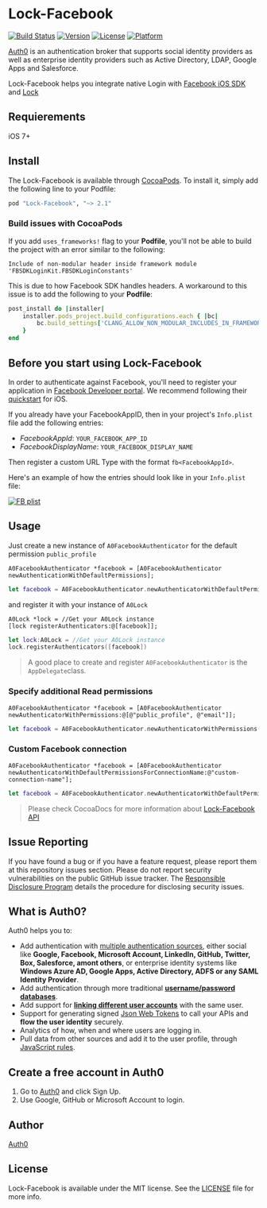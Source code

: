 # Lock-Facebook

[![Build Status](https://travis-ci.org/auth0/Lock-Facebook.iOS.svg?branch=master)](https://travis-ci.org/auth0/Lock-Facebook.iOS)
[![Version](https://img.shields.io/cocoapods/v/Lock-Facebook.svg?style=flat)](http://cocoadocs.org/docsets/Lock-Facebook)
[![License](https://img.shields.io/cocoapods/l/Lock-Facebook.svg?style=flat)](http://cocoadocs.org/docsets/Lock-Facebook)
[![Platform](https://img.shields.io/cocoapods/p/Lock-Facebook.svg?style=flat)](http://cocoadocs.org/docsets/Lock-Facebook)

[Auth0](https://auth0.com) is an authentication broker that supports social identity providers as well as enterprise identity providers such as Active Directory, LDAP, Google Apps and Salesforce.

Lock-Facebook helps you integrate native Login with [Facebook iOS SDK](https://github.com/facebook/facebook-ios-sdk) and [Lock](https://auth0.com/lock)

## Requierements

iOS 7+

## Install

The Lock-Facebook is available through [CocoaPods](http://cocoapods.org). To install it, simply add the following line to your Podfile:

```ruby
pod "Lock-Facebook", "~> 2.1"
```

### Build issues with CocoaPods

If you add `uses_frameworks!` flag to your **Podfile**, you'll not be able to build the project with an error similar to the following:

```
Include of non-modular header inside framework module 'FBSDKLoginKit.FBSDKLoginConstants'
```

This is due to how Facebook SDK handles headers. A workaround to this issue is to add the following to your **Podfile**:

```ruby
post_install do |installer|
    installer.pods_project.build_configurations.each { |bc|
        bc.build_settings['CLANG_ALLOW_NON_MODULAR_INCLUDES_IN_FRAMEWORK_MODULES'] = 'YES'
    }
end
```

## Before you start using Lock-Facebook

In order to authenticate against Facebook, you'll need to register your application in [Facebook Developer portal](https://developers.facebook.com). We recommend following their [quickstart](https://developers.facebook.com/quickstarts/?platform=ios) for iOS.

If you already have your FacebookAppID, then in your project's `Info.plist` file add the following entries:

* _FacebookAppId_: `YOUR_FACEBOOK_APP_ID`
* _FacebookDisplayName_: `YOUR_FACEBOOK_DISPLAY_NAME`

Then register a custom URL Type with the format `fb<FacebookAppId>`.

Here's an example of how the entries should look like in your `Info.plist` file:

[![FB plist](https://cloudup.com/cYOWHbPp8K4+)](http://auth0.com)

## Usage

Just create a new instance of `A0FacebookAuthenticator` for the default permission `public_profile`

```objc
A0FacebookAuthenticator *facebook = [A0FacebookAuthenticator newAuthenticationWithDefaultPermissions];
```

```swift
let facebook = A0FacebookAuthenticator.newAuthenticatorWithDefaultPermissions()
```

and register it with your instance of `A0Lock`

```objc
A0Lock *lock = //Get your A0Lock instance
[lock registerAuthenticators:@[facebook]];
```

```swift
let lock:A0Lock = //Get your A0Lock instance
lock.registerAuthenticators([facebook])
```
> A good place to create and register `A0FacebookAuthenticator` is the `AppDelegate`class.

### Specify additional **Read** permissions

```objc
A0FacebookAuthenticator *facebook = [A0FacebookAuthenticator newAuthenticatorWithPermissions:@[@"public_profile", @"email"]];
```
```swift
let facebook = A0FacebookAuthenticator.newAuthenticatorWithPermissions(["public_profile", "email"])
```

### Custom Facebook connection

```objc
A0FacebookAuthenticator *facebook = [A0FacebookAuthenticator newAuthenticatorWithDefaultPermissionsForConnectionName:@"custom-connection-name"];
```
```swift
let facebook = A0FacebookAuthenticator.newAuthenticatorWithDefaultPermissionsForConnectionName("custom-connection-name")
```
> Please check CocoaDocs for more information about [Lock-Facebook API](http://cocoadocs.org/docsets/Lock-Facebook)

## Issue Reporting

If you have found a bug or if you have a feature request, please report them at this repository issues section. Please do not report security vulnerabilities on the public GitHub issue tracker. The [Responsible Disclosure Program](https://auth0.com/whitehat) details the procedure for disclosing security issues.

## What is Auth0?

Auth0 helps you to:

* Add authentication with [multiple authentication sources](https://docs.auth0.com/identityproviders), either social like **Google, Facebook, Microsoft Account, LinkedIn, GitHub, Twitter, Box, Salesforce, amont others**, or enterprise identity systems like **Windows Azure AD, Google Apps, Active Directory, ADFS or any SAML Identity Provider**.
* Add authentication through more traditional **[username/password databases](https://docs.auth0.com/mysql-connection-tutorial)**.
* Add support for **[linking different user accounts](https://docs.auth0.com/link-accounts)** with the same user.
* Support for generating signed [Json Web Tokens](https://docs.auth0.com/jwt) to call your APIs and **flow the user identity** securely.
* Analytics of how, when and where users are logging in.
* Pull data from other sources and add it to the user profile, through [JavaScript rules](https://docs.auth0.com/rules).

## Create a free account in Auth0

1. Go to [Auth0](https://auth0.com) and click Sign Up.
2. Use Google, GitHub or Microsoft Account to login.

## Author

[Auth0](auth0.com)

## License

Lock-Facebook is available under the MIT license. See the [LICENSE](LICENSE) file for more info.
